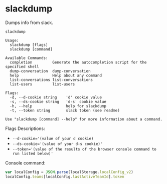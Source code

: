 # slackdump

Dumps info from slack.

```shell
slackdump

Usage:
  slackdump [flags]
  slackdump [command]

Available Commands:
  completion         Generate the autocompletion script for the specified shell
  dump-conversation  dump-conversation
  help               Help about any command
  list-conversations list-conversations
  list-users         list-users

Flags:
  -d, --d-cookie string    'd' cookie value
  -s, --ds-cookie string   'd-s' cookie value
  -h, --help               help for slackdump
  -t, --token string       slack token (see readme)

Use "slackdump [command] --help" for more information about a command.
```

Flags Descriptions:

* `--d-cookie='(value of your d cookie)`
* `--ds-cookie='(value of your d-s cookie)'`
* `--token='(value of the results of the browser console command to run listed below)'`

Console command:

```javascript
var localConfig = JSON.parse(localStorage.localConfig_v2)
localConfig.teams[localConfig.lastActiveTeamId].token
```
